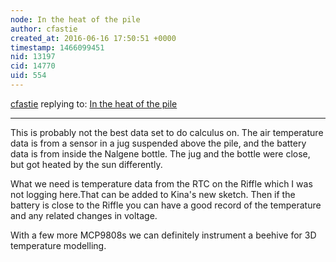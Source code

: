 ```yaml
---
node: In the heat of the pile
author: cfastie
created_at: 2016-06-16 17:50:51 +0000
timestamp: 1466099451
nid: 13197
cid: 14770
uid: 554
---
```




[cfastie](../profile/cfastie) replying to: [In the heat of the pile](../notes/cfastie/06-15-2016/in-the-heat-of-the-pile)

----
This is probably not the best data set to do calculus on. The air temperature data is from a sensor in a jug suspended above the pile, and the battery data is from inside the Nalgene bottle. The jug and the bottle were close, but got heated by the sun differently. 

What we need is temperature data from the RTC on the Riffle which I was not logging here.That can be added to Kina's new sketch. Then if the battery is close to the Riffle you  can have a good record of the temperature and any related changes in voltage. 

With a few more MCP9808s we can definitely instrument a beehive for 3D temperature modelling.